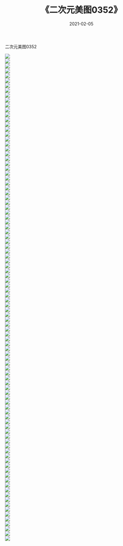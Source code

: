 ﻿---
layout: post
title:  《二次元美图0352》
date:   2021-02-05
img: http://imgx.orgx.ga/二次元/2021/二次元美图0352/000.jpg
categories: [美女, 清纯, 唯美]
---

二次元美图0352

 ![](http://imgx.orgx.ga/二次元/2021/二次元美图0352/001.jpg) <br>![](http://imgx.orgx.ga/二次元/2021/二次元美图0352/002.jpg) <br>![](http://imgx.orgx.ga/二次元/2021/二次元美图0352/003.jpg) <br>![](http://imgx.orgx.ga/二次元/2021/二次元美图0352/004.jpg) <br>![](http://imgx.orgx.ga/二次元/2021/二次元美图0352/005.jpg) <br>![](http://imgx.orgx.ga/二次元/2021/二次元美图0352/006.jpg) <br>![](http://imgx.orgx.ga/二次元/2021/二次元美图0352/007.jpg) <br>![](http://imgx.orgx.ga/二次元/2021/二次元美图0352/008.jpg) <br>![](http://imgx.orgx.ga/二次元/2021/二次元美图0352/009.jpg) <br>![](http://imgx.orgx.ga/二次元/2021/二次元美图0352/010.jpg) <br>![](http://imgx.orgx.ga/二次元/2021/二次元美图0352/011.jpg) <br>![](http://imgx.orgx.ga/二次元/2021/二次元美图0352/012.jpg) <br>![](http://imgx.orgx.ga/二次元/2021/二次元美图0352/013.jpg) <br>![](http://imgx.orgx.ga/二次元/2021/二次元美图0352/014.jpg) <br>![](http://imgx.orgx.ga/二次元/2021/二次元美图0352/015.jpg) <br>![](http://imgx.orgx.ga/二次元/2021/二次元美图0352/016.jpg) <br>![](http://imgx.orgx.ga/二次元/2021/二次元美图0352/017.jpg) <br>![](http://imgx.orgx.ga/二次元/2021/二次元美图0352/018.jpg) <br>![](http://imgx.orgx.ga/二次元/2021/二次元美图0352/019.jpg) <br>![](http://imgx.orgx.ga/二次元/2021/二次元美图0352/020.jpg) <br>![](http://imgx.orgx.ga/二次元/2021/二次元美图0352/021.jpg) <br>![](http://imgx.orgx.ga/二次元/2021/二次元美图0352/022.jpg) <br>![](http://imgx.orgx.ga/二次元/2021/二次元美图0352/023.jpg) <br>![](http://imgx.orgx.ga/二次元/2021/二次元美图0352/024.jpg) <br>![](http://imgx.orgx.ga/二次元/2021/二次元美图0352/025.jpg) <br>![](http://imgx.orgx.ga/二次元/2021/二次元美图0352/026.jpg) <br>![](http://imgx.orgx.ga/二次元/2021/二次元美图0352/027.jpg) <br>![](http://imgx.orgx.ga/二次元/2021/二次元美图0352/028.jpg) <br>![](http://imgx.orgx.ga/二次元/2021/二次元美图0352/029.jpg) <br>![](http://imgx.orgx.ga/二次元/2021/二次元美图0352/030.jpg) <br>![](http://imgx.orgx.ga/二次元/2021/二次元美图0352/031.jpg) <br>![](http://imgx.orgx.ga/二次元/2021/二次元美图0352/032.jpg) <br>![](http://imgx.orgx.ga/二次元/2021/二次元美图0352/033.jpg) <br>![](http://imgx.orgx.ga/二次元/2021/二次元美图0352/034.jpg) <br>![](http://imgx.orgx.ga/二次元/2021/二次元美图0352/035.jpg) <br>![](http://imgx.orgx.ga/二次元/2021/二次元美图0352/036.jpg) <br>![](http://imgx.orgx.ga/二次元/2021/二次元美图0352/037.jpg) <br>![](http://imgx.orgx.ga/二次元/2021/二次元美图0352/038.jpg) <br>![](http://imgx.orgx.ga/二次元/2021/二次元美图0352/039.jpg) <br>![](http://imgx.orgx.ga/二次元/2021/二次元美图0352/040.jpg) <br>![](http://imgx.orgx.ga/二次元/2021/二次元美图0352/041.jpg) <br>![](http://imgx.orgx.ga/二次元/2021/二次元美图0352/042.jpg) <br>![](http://imgx.orgx.ga/二次元/2021/二次元美图0352/043.jpg) <br>![](http://imgx.orgx.ga/二次元/2021/二次元美图0352/044.jpg) <br>![](http://imgx.orgx.ga/二次元/2021/二次元美图0352/045.jpg) <br>![](http://imgx.orgx.ga/二次元/2021/二次元美图0352/046.jpg) <br>![](http://imgx.orgx.ga/二次元/2021/二次元美图0352/047.jpg) <br>![](http://imgx.orgx.ga/二次元/2021/二次元美图0352/048.jpg) <br>![](http://imgx.orgx.ga/二次元/2021/二次元美图0352/049.jpg) <br>![](http://imgx.orgx.ga/二次元/2021/二次元美图0352/050.jpg) <br>![](http://imgx.orgx.ga/二次元/2021/二次元美图0352/051.jpg) <br>![](http://imgx.orgx.ga/二次元/2021/二次元美图0352/052.jpg) <br>![](http://imgx.orgx.ga/二次元/2021/二次元美图0352/053.jpg) <br>![](http://imgx.orgx.ga/二次元/2021/二次元美图0352/054.jpg) <br>![](http://imgx.orgx.ga/二次元/2021/二次元美图0352/055.jpg) <br>![](http://imgx.orgx.ga/二次元/2021/二次元美图0352/056.jpg) <br>![](http://imgx.orgx.ga/二次元/2021/二次元美图0352/057.jpg) <br>![](http://imgx.orgx.ga/二次元/2021/二次元美图0352/058.jpg) <br>![](http://imgx.orgx.ga/二次元/2021/二次元美图0352/059.jpg) <br>![](http://imgx.orgx.ga/二次元/2021/二次元美图0352/060.jpg) <br>![](http://imgx.orgx.ga/二次元/2021/二次元美图0352/061.jpg) <br>![](http://imgx.orgx.ga/二次元/2021/二次元美图0352/062.jpg) <br>![](http://imgx.orgx.ga/二次元/2021/二次元美图0352/063.jpg) <br>![](http://imgx.orgx.ga/二次元/2021/二次元美图0352/064.jpg) <br>![](http://imgx.orgx.ga/二次元/2021/二次元美图0352/065.jpg) <br>![](http://imgx.orgx.ga/二次元/2021/二次元美图0352/066.jpg) <br>![](http://imgx.orgx.ga/二次元/2021/二次元美图0352/067.jpg) <br>![](http://imgx.orgx.ga/二次元/2021/二次元美图0352/068.jpg) <br>![](http://imgx.orgx.ga/二次元/2021/二次元美图0352/069.jpg) <br>![](http://imgx.orgx.ga/二次元/2021/二次元美图0352/070.jpg) <br>![](http://imgx.orgx.ga/二次元/2021/二次元美图0352/071.jpg) <br>![](http://imgx.orgx.ga/二次元/2021/二次元美图0352/072.jpg) <br>![](http://imgx.orgx.ga/二次元/2021/二次元美图0352/073.jpg) <br>![](http://imgx.orgx.ga/二次元/2021/二次元美图0352/074.jpg) <br>![](http://imgx.orgx.ga/二次元/2021/二次元美图0352/075.jpg) <br>![](http://imgx.orgx.ga/二次元/2021/二次元美图0352/076.jpg) <br>![](http://imgx.orgx.ga/二次元/2021/二次元美图0352/077.jpg) <br>![](http://imgx.orgx.ga/二次元/2021/二次元美图0352/078.jpg) <br>![](http://imgx.orgx.ga/二次元/2021/二次元美图0352/079.jpg) <br>![](http://imgx.orgx.ga/二次元/2021/二次元美图0352/080.jpg) <br>![](http://imgx.orgx.ga/二次元/2021/二次元美图0352/081.jpg) <br>![](http://imgx.orgx.ga/二次元/2021/二次元美图0352/082.jpg) <br>![](http://imgx.orgx.ga/二次元/2021/二次元美图0352/083.jpg) <br>![](http://imgx.orgx.ga/二次元/2021/二次元美图0352/084.jpg) <br>![](http://imgx.orgx.ga/二次元/2021/二次元美图0352/085.jpg) <br>![](http://imgx.orgx.ga/二次元/2021/二次元美图0352/086.jpg) <br>![](http://imgx.orgx.ga/二次元/2021/二次元美图0352/087.jpg) <br>![](http://imgx.orgx.ga/二次元/2021/二次元美图0352/088.jpg) <br>![](http://imgx.orgx.ga/二次元/2021/二次元美图0352/089.jpg) <br>![](http://imgx.orgx.ga/二次元/2021/二次元美图0352/090.jpg) <br>![](http://imgx.orgx.ga/二次元/2021/二次元美图0352/091.jpg) <br>![](http://imgx.orgx.ga/二次元/2021/二次元美图0352/092.jpg) <br>![](http://imgx.orgx.ga/二次元/2021/二次元美图0352/093.jpg) <br>![](http://imgx.orgx.ga/二次元/2021/二次元美图0352/094.jpg) <br>![](http://imgx.orgx.ga/二次元/2021/二次元美图0352/095.jpg) <br>![](http://imgx.orgx.ga/二次元/2021/二次元美图0352/096.jpg) <br>![](http://imgx.orgx.ga/二次元/2021/二次元美图0352/097.jpg) <br>![](http://imgx.orgx.ga/二次元/2021/二次元美图0352/098.jpg) <br>![](http://imgx.orgx.ga/二次元/2021/二次元美图0352/099.jpg) <br>![](http://imgx.orgx.ga/二次元/2021/二次元美图0352/100.jpg) <br>